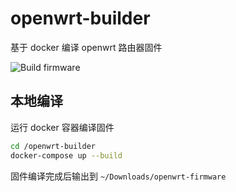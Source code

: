 # openwrt-builder

基于 docker 编译 openwrt 路由器固件

![Build firmware](https://github.com/tvrcgo/openwrt-builder/workflows/Build%20firmware/badge.svg)

## 本地编译

运行 docker 容器编译固件

```bash
cd /openwrt-builder
docker-compose up --build
```

固件编译完成后输出到 `~/Downloads/openwrt-firmware`
